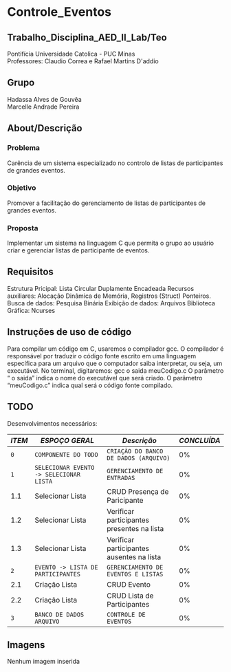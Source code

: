 # Controle_Eventos
## Trabalho_Disciplina_AED_II_Lab/Teo
Pontifícia Universidade Catolica - PUC Minas  
Professores: Claudio Correa e Rafael Martins D'addio                                                                 

## Grupo 
Hadassa Alves de Gouvêa
<br>Marcelle Andrade Pereira</br> 

## About/Descrição
### Problema 
Carência de um sistema especializado no controlo de listas de participantes de grandes eventos. 
### Objetivo 
Promover a facilitação do gerenciamento de listas de participantes de grandes eventos.
### Proposta
Implementar um sistema na linguagem C que permita o grupo ao usuário criar e gerenciar listas de participante de eventos. 

## Requisitos 
Estrutura Pricipal: Lista Circular Duplamente Encadeada 
Recursos auxiliares: Alocação Dinâmica de Memória, Registros (Struct) Ponteiros.
Busca de dados: Pesquisa Binária 
Exibição de dados: Arquivos 
Biblioteca Gráfica: Ncurses

## Instruções de uso de código
Para compilar um código em C, usaremos o compilador gcc. O compilador é responsável por
traduzir o código fonte escrito em uma linguagem específica para um arquivo que o computador saiba
interpretar, ou seja, um executável.
No terminal, digitaremos: gcc ­o saida meuCodigo.c
O parâmetro “ ­o saida” indica o nome do executável que será criado.
O parâmetro “meuCodigo.c” indica qual será o código fonte compilado.

## TODO 
Desenvolvimentos necessários: 

|_ITEM_|             _ESPOÇO GERAL_                | _Descrição_| _CONCLUÍDA_|
|------|-------------------------------------------|---------------|------------|
|`0`|`COMPONENTE DO TODO`|`CRIAÇÃO DO BANCO DE DADOS (ARQUIVO)`|0%|
|`1`|`SELECIONAR EVENTO -> SELECIONAR LISTA`|`GERENCIAMENTO DE ENTRADAS`|0%|
|1.1|Selecionar Lista| CRUD Presença de Paricipante |0%|
|1.2|Selecionar Lista| Verificar participantes presentes na lista |0%|
|1.3|Selecionar Lista| Verificar participantes ausentes na lista |0%|
|`2`|`EVENTO -> LISTA DE PARTICIPANTES`|`GERENCIAMENTO DE EVENTOS E LISTAS`|0%|
|2.1|Criação Lista| CRUD Evento |0%|
|2.2|Criação Lista| CRUD Lista de Participantes |0%|
|`3`|`BANCO DE DADOS ARQUIVO`|`CONTROLE DE EVENTOS`|0%|


## Imagens
Nenhum imagem inserida

